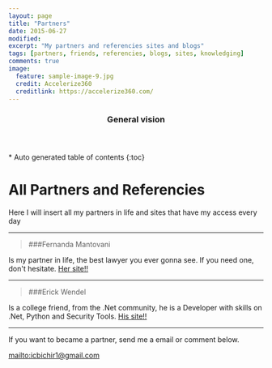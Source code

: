 ```yaml
---
layout: page
title: "Partners"
date: 2015-06-27
modified:
excerpt: "My partners and referencies sites and blogs"
tags: [partners, friends, referencies, blogs, sites, knowledging]
comments: true
image:
  feature: sample-image-9.jpg
  credit: Accelerize360
  creditlink: https://accelerize360.com/
---
```


<section id="table-of-contents" class="toc">
  <header>
    <h3>General vision</h3>
  </header>
<div id="drawer" markdown="1">
*  Auto generated table of contents
{:toc}
</div>
</section><!-- /#table-of-contents -->

# All Partners and Referencies

Here I will insert all my partners in life and sites that have my access every day

******

> ###Fernanda Mantovani

 Is my partner in life, the best lawyer you ever gonna see. If you need one, don't hesitate. <a href="http://vpmadvocacia.com.br/"> Her site!!</a>

******

> ###Erick Wendel

 Is a college friend, from the .Net community, he is a Developer with skills on .Net, Python and Security Tools. <a href="http://erickwendel.com.br/"> His site!!</a>

******

If you want to became a partner, send me a email or comment below.

<mailto:icbichir1@gmail.com>
